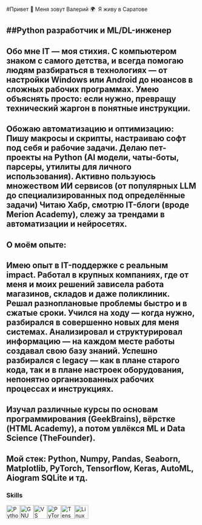 #Привет 👋 Меня зовут Валерий
🌍  Я живу в Саратове

##Python разработчик и ML/DL-инженер
--------------------------------

Обо мне
IT — моя стихия.
С компьютером знаком с самого детства, и всегда помогаю людям разбираться в технологиях — от настройки Windows или Android до нюансов в сложных рабочих программах. 
Умею объяснять просто: если нужно, превращу технический жаргон в понятные инструкции.
--------
Обожаю автоматизацию и оптимизацию:
Пишу макросы и скрипты, настраиваю софт под себя и рабочие задачи.
Делаю пет-проекты на Python (AI модели, чаты-боты, парсеры, утилиты для личного использования).
Активно пользуюсь множеством ИИ сервисов (от популярных LLM до специализированных под определённые задачи)
Читаю Хабр, смотрю IT-блоги (вроде Merion Academy), слежу за трендами в автоматизации и нейросетях.
--------
О моём опыте:
--------
Имею опыт в IT-поддержке с реальным impact.
Работал в крупных компаниях, где от меня и моих решений зависела работа магазинов, складов и даже поликлиник.
Решал разноплановые проблемы быстро и в сжатые сроки.
Учился на ходу — когда нужно, разбирался в совершенно новых для меня системах.
Анализировал и структурировал информацию — на каждом месте работы создавал свою базу знаний.
Успешно разбирался с legacy — как в плане старого кода, так и в плане настроек оборудования, непонятно организованных рабочих процессах и инструкциях.
--------
Изучал различные курсы по основам программирования (GeekBrains), вёрстке (HTML Academy), а потом увлёкся ML и Data Science (TheFounder).
--------
Мой стек: Python, Numpy, Pandas, Seaborn, Matplotlib, PyTorch, Tensorflow, Keras, AutoML, Aiogram SQLite и тд.
--------

### Skills 
<p align="left">
<a href="https://www.python.org/" target="_blank" rel="noreferrer"><img src="https://raw.githubusercontent.com/danielcranney/readme-generator/main/public/icons/skills/python-colored.svg" width="36" height="36" alt="Python" /></a><a href="https://www.gnu.org/software/bash/" target="_blank" rel="noreferrer"><img src="https://raw.githubusercontent.com/danielcranney/readme-generator/main/public/icons/skills/gnubash.svg" width="36" height="36" alt="GNU Bash" /></a><a href="https://code.visualstudio.com/" target="_blank" rel="noreferrer"><img src="https://raw.githubusercontent.com/danielcranney/readme-generator/main/public/icons/skills/visualstudiocode.svg" width="36" height="36" alt="VS Code" /></a><a href="https://pytorch.org/" target="_blank" rel="noreferrer"><img src="https://raw.githubusercontent.com/danielcranney/readme-generator/main/public/icons/skills/pytorch-colored.svg" width="36" height="36" alt="PyTorch" /></a><a href="https://www.tensorflow.org/" target="_blank" rel="noreferrer"><img src="https://raw.githubusercontent.com/danielcranney/readme-generator/main/public/icons/skills/tensorflow-colored.svg" width="36" height="36" alt="TensorFlow" /></a><a href="https://www.linux.org" target="_blank" rel="noreferrer"><img src="https://raw.githubusercontent.com/danielcranney/readme-generator/main/public/icons/skills/linux-colored.svg" width="36" height="36" alt="Linux" /></a>
                    </p>
                    
